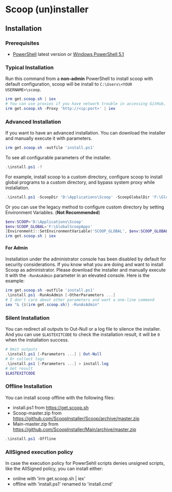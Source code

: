 # Scoop (un)installer

## Installation

### Prerequisites

- [PowerShell](https://aka.ms/powershell) latest version or [Windows PowerShell 5.1](https://aka.ms/wmf5download)

### Typical Installation

Run this command from a **non-admin** PowerShell to install scoop with default configuration,
scoop will be install to `C:\Users\<YOUR USERNAME>\scoop`.

```powershell
irm get.scoop.sh | iex
# You can use proxies if you have network trouble in accessing GitHub, e.g.
irm get.scoop.sh -Proxy 'http://<ip:port>' | iex
```

### Advanced Installation

If you want to have an advanced installation. You can download the installer and manually execute it with parameters.

```powershell
irm get.scoop.sh -outfile 'install.ps1'
```

To see all configurable parameters of the installer.

```powershell
.\install.ps1 -?
```

For example, install scoop to a custom directory, configure scoop to install
global programs to a custom directory, and bypass system proxy while installation.

```powershell
.\install.ps1 -ScoopDir 'D:\Applications\Scoop' -ScoopGlobalDir 'F:\GlobalScoopApps' -NoProxy
```

Or you can use the legacy method to configure custom directory by setting Environment Variables. (**Not Recommended**)

```powershell
$env:SCOOP='D:\Applications\Scoop'
$env:SCOOP_GLOBAL='F:\GlobalScoopApps'
[Environment]::SetEnvironmentVariable('SCOOP_GLOBAL', $env:SCOOP_GLOBAL, 'Machine')
irm get.scoop.sh | iex
```

#### For Admin

Installation under the administrator console has been disabled by default for security considerations. If you know what you are doing and want to install Scoop as administrator. Please download the installer and manually execute it with the `-RunAsAdmin` parameter in an elevated console. Here is the example:

```powershell
irm get.scoop.sh -outfile 'install.ps1'
.\install.ps1 -RunAsAdmin [-OtherParameters ...]
# I don't care about other parameters and want a one-line command
iex "& {$(irm get.scoop.sh)} -RunAsAdmin"
```

### Silent Installation

You can redirect all outputs to Out-Null or a log file to silence the installer. And you can use `$LASTEXITCODE` to check the installation result, it will be `0` when the installation success.

```powershell
# Omit outputs
.\install.ps1 [-Parameters ...] | Out-Null
# Or collect logs
.\install.ps1 [-Parameters ...] > install.log
# Get result
$LASTEXITCODE
```

### Offline Installation

You can install scoop offline with the following files:
- install.ps1 from https://get.scoop.sh
- Scoop-master.zip from https://github.com/ScoopInstaller/Scoop/archive/master.zip
- Main-master.zip from https://github.com/ScoopInstaller/Main/archive/master.zip

```powershell
.\install.ps1 -Offline
```

### AllSigned execution policy

In case the execution policy for PowerSehll scripts denies unsigned scripts, like
the AllSigned policy, you can install either:
- online with 'irm get.scoop.sh | iex'
- offline with 'install.ps1' renamed to 'install.cmd'
